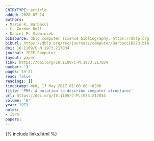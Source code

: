 ```yaml
---
ENTRYTYPE: article
added: 2020-07-14
authors:
- Mario R. Barbacci
- C. Gordon Bell
- Daniel P. Siewiorek
bibsource: dblp computer science bibliography, https://dblp.org
biburl: https://dblp.org/rec/journals/computer/BarbacciBS73.bib
doi: 10.1109/C-M.1973.217034
journal: IEEE Computer
layout: paper
link: https://doi.org/10.1109/C-M.1973.217034
number: '3'
pages: 19-21
read: false
readings: []
timestamp: Wed, 17 May 2017 01:00:00 +0200
title: 'PMS: A notation to describe computer structures'
url: https://doi.org/10.1109/C-M.1973.217034
volume: '6'
year: 1973
notes:
- ISPS
papers:
---
```

{% include links.html %}
